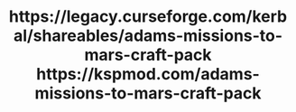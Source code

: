 <h1 align="center"> https://legacy.curseforge.com/kerbal/shareables/adams-missions-to-mars-craft-pack </a>
https://kspmod.com/adams-missions-to-mars-craft-pack
